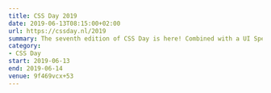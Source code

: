 ```yaml
---
title: CSS Day 2019
date: 2019-06-13T08:15:00+02:00
url: https://cssday.nl/2019
summary: The seventh edition of CSS Day is here! Combined with a UI Special on Thursday, it promises to be even more fun than the sixth edition!
category:
- CSS Day
start: 2019-06-13
end: 2019-06-14
venue: 9f469vcx+53
---
```


